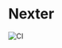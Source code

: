 # Nexter

![CI](https://github.com/DenisKulik/nexter/actions/workflows/github-actions.yml/badge.svg)
